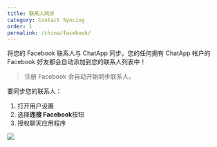 ```yaml
---
title: 联系人同步
category: Contact Syncing
order: 1
permalink: /china/facebook/
---
```


将您的 Facebook 联系人与 ChatApp 同步。您的任何拥有 ChatApp 帐户的 Facebook 好友都会自动添加到您的联系人列表中！

> 注册 Facebook 会自动开始同步联系人。

要同步您的联系人：

1. 打开用户设置
2. 选择**连接 Facebook**按钮
3. 授权聊天应用程序

![](//placehold.it/800x600)
